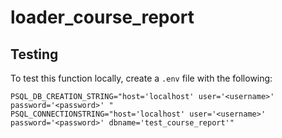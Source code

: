 # loader_course_report

## Testing
To test this function locally, create a `.env` file with the following:
```
PSQL_DB_CREATION_STRING="host='localhost' user='<username>' password='<password>' "
PSQL_CONNECTIONSTRING="host='localhost' user='<username>' password='<password>' dbname='test_course_report'"
```